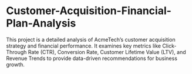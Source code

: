 # Customer-Acquisition-Financial-Plan-Analysis
This project is a detailed analysis of AcmeTech’s customer acquisition strategy and financial performance. It examines key metrics like Click-Through Rate (CTR), Conversion Rate, Customer Lifetime Value (LTV), and Revenue Trends to provide data-driven recommendations for business growth.
